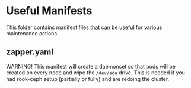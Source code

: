 # Useful Manifests
This folder contains manifest files that can be useful for various maintenance actions.

## zapper.yaml
WARNING! This manifest will create a daemonset so that pods will be created on every node and wipe the `/dev/sda` drive.
This is needed if you had rook-ceph setup (partially or fully) and are redoing the cluster.